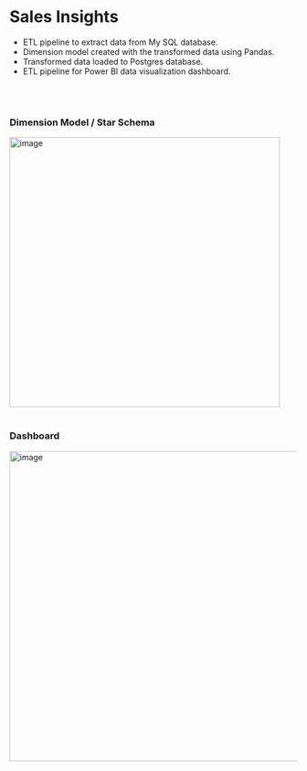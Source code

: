 # Sales Insights

- ETL pipeline to extract data from My SQL database.
- Dimension model created with the transformed data using Pandas.
- Transformed data loaded to Postgres database.
- ETL pipeline for Power BI data visualization dashboard.

<br/>
<br/>


### Dimension Model / Star Schema
<img width="473" alt="image" src="https://user-images.githubusercontent.com/47399707/175474798-116f49a2-8ae6-49a2-9f63-fb210878467a.png">

<br/>
<br/>


### Dashboard
<img width="543" alt="image" src="https://user-images.githubusercontent.com/47399707/175476178-3b20e69a-bba7-482a-9e6f-ba90c7a96e54.png">



